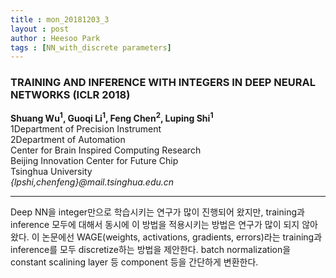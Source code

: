 ```yaml
---
title : mon_20181203_3
layout : post
author : Heesoo Park
tags : [NN_with_discrete parameters]
---
```


<h3>TRAINING AND INFERENCE WITH INTEGERS IN DEEP NEURAL NETWORKS (ICLR 2018)</h3>


<p>

<b>Shuang Wu<sup>1</sup>, Guoqi Li<sup>1</sup>, Feng Chen<sup>2</sup>, Luping Shi<sup>1</sup></b><br/>
1Department of Precision Instrument<br/>
2Department of Automation<br/>
Center for Brain Inspired Computing Research<br/>
Beijing Innovation Center for Future Chip<br/>
Tsinghua University<br/>
<em>{lpshi,chenfeng}@mail.tsinghua.edu.cn</em>




</p>

<hr />
<p>
Deep NN을 integer만으로 학습시키는 연구가 많이 진행되어 왔지만, training과 inference 모두에 대해서 동시에 이 방법을 적용시키는 방법은 연구가 많이 되지 않아왔다. 이 논문에선 WAGE(weights, activations, gradients, errors)라는 training과 inference를 모두 discretize하는 방법을 제안한다. batch normalization을 constant scalining layer 등 component 등을 간단하게 변환한다.
</p>
